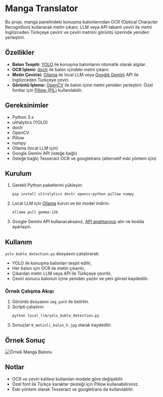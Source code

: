 # Manga Translator

Bu proje, manga panelindeki konuşma balonlarından OCR (Optical Character Recognition) kullanarak metin çıkarır, LLM veya API tabanlı çeviri ile metni İngilizceden Türkçeye çevirir ve çeviri metnini görüntü üzerinde yeniden yerleştirir.

## Özellikler

- **Balon Tespiti:** [YOLO](https://github.com/ultralytics/ultralytics) ile konuşma balonlarını otomatik olarak algılar.
- **OCR İşlemi:** [doctr](https://github.com/mindee/doctr) ile balon içindeki metni çıkarır.
- **Metin Çevirisi:** [Ollama](https://ollama.com/) ile local LLM veya [Google Gemini](https://ai.google.dev/) API ile İngilizceden Türkçeye çeviri.
- **Görüntü İşleme:** [OpenCV](https://opencv.org/) ile balon içine metni yeniden yerleştirir. Özel fontlar için [Pillow (PIL)](https://pillow.readthedocs.io/) kullanılabilir.

## Gereksinimler

- Python 3.x
- ultralytics (YOLO)
- doctr
- OpenCV
- Pillow
- numpy
- Ollama (local LLM için)
- Google Gemini API (isteğe bağlı)
- (İsteğe bağlı) Tesseract OCR ve googletrans (alternatif eski yöntem için)

## Kurulum

1. Gerekli Python paketlerini yükleyin:
    ```sh
    pip install ultralytics doctr opencv-python pillow numpy
    ```
2. Local LLM için [Ollama](https://ollama.com/download) kurun ve bir model indirin:
    ```sh
    ollama pull gemma:12b
    ```
3. Google Gemini API kullanacaksanız, [API anahtarınızı](https://ai.google.dev/) alın ve kodda ayarlayın.

## Kullanım

`yolo_buble_detection.py` dosyasını çalıştırarak:

- YOLO ile konuşma balonları tespit edilir,
- Her balon için OCR ile metin çıkarılır,
- Çıkarılan metin LLM veya API ile Türkçeye çevrilir,
- Çeviri sonucu balonun içine yeniden yazılır ve yeni görsel kaydedilir.

### Örnek Çalışma Akışı

1. Görüntü dosyasını `img_path` ile belirtin.
2. Scripti çalıştırın:
    ```sh
    python local_llm/yolo_buble_detection.py
    ```
3. Sonuçlar `0_metinli_balon_X.jpg` olarak kaydedilir.

## Örnek Sonuç

![Örnek Manga Balonu](https://github.com/user-attachments/assets/b88a0280-3e18-4de7-a7ad-aec5b63ec52d)

## Notlar

- OCR ve çeviri kalitesi kullanılan modele göre değişebilir.
- Özel font ile Türkçe karakter desteği için Pillow kullanabilirsiniz.
- Eski yöntem olarak Tesseract ve googletrans da kullanılabilir.
